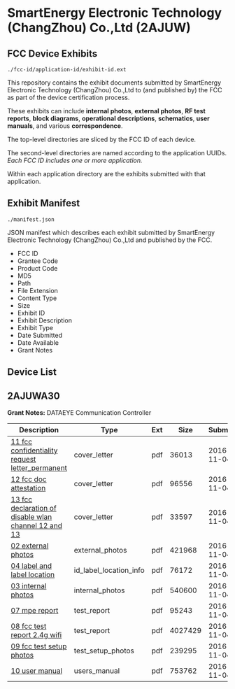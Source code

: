 # SmartEnergy Electronic Technology (ChangZhou) Co.,Ltd (2AJUW)
## FCC Device Exhibits

```
./fcc-id/application-id/exhibit-id.ext
```

This repository contains the exhibit documents submitted by SmartEnergy Electronic Technology (ChangZhou) Co.,Ltd to (and published by) the FCC as part of the device certification process.

These exhibits can include **internal photos**, **external photos**, **RF test reports**, **block diagrams**, **operational descriptions**, **schematics**, **user manuals**, and various **correspondence**.

The top-level directories are sliced by the FCC ID of each device.

The second-level directories are named according to the application UUIDs. *Each FCC ID includes one or more application.*

Within each application directory are the exhibits submitted with that application. 

## Exhibit Manifest

```
./manifest.json
```

JSON manifest which describes each exhibit submitted by SmartEnergy Electronic Technology (ChangZhou) Co.,Ltd and published by the FCC.

- FCC ID
- Grantee Code
- Product Code
- MD5
- Path
- File Extension
- Content Type
- Size
- Exhibit ID
- Exhibit Description
- Exhibit Type
- Date Submitted
- Date Available
- Grant Notes

## Device List
## 2AJUWA30
**Grant Notes:** DATAEYE Communication Controller

| Description | Type | Ext | Size | Submitted | Available |
| ----------- | ---- | --- | ---- | --------- | --------- |
| [11 fcc confidentiality request letter_permanent](2AJUWA30/b81341e1d587d30e2b2925b1b1ab6a61/3187187.pdf) | cover_letter | pdf | 36013 | 2016-11-04 | 2016-11-07 |
| [12 fcc doc attestation](2AJUWA30/b81341e1d587d30e2b2925b1b1ab6a61/3187190.pdf) | cover_letter | pdf | 96556 | 2016-11-04 | 2016-11-07 |
| [13 fcc declaration of disable wlan channel 12 and 13](2AJUWA30/b81341e1d587d30e2b2925b1b1ab6a61/3187192.pdf) | cover_letter | pdf | 33597 | 2016-11-04 | 2016-11-07 |
| [02 external photos](2AJUWA30/b81341e1d587d30e2b2925b1b1ab6a61/3187191.pdf) | external_photos | pdf | 421968 | 2016-11-04 | 2016-11-07 |
| [04 label and label location](2AJUWA30/b81341e1d587d30e2b2925b1b1ab6a61/3187195.pdf) | id_label_location_info | pdf | 76172 | 2016-11-04 | 2016-11-07 |
| [03 internal photos](2AJUWA30/b81341e1d587d30e2b2925b1b1ab6a61/3187188.pdf) | internal_photos | pdf | 540600 | 2016-11-04 | 2016-11-07 |
| [07 mpe report](2AJUWA30/b81341e1d587d30e2b2925b1b1ab6a61/3187185.pdf) | test_report | pdf | 95243 | 2016-11-04 | 2016-11-07 |
| [08 fcc test report 2.4g wifi](2AJUWA30/b81341e1d587d30e2b2925b1b1ab6a61/3187196.pdf) | test_report | pdf | 4027429 | 2016-11-04 | 2016-11-07 |
| [09 fcc test setup photos](2AJUWA30/b81341e1d587d30e2b2925b1b1ab6a61/3187186.pdf) | test_setup_photos | pdf | 239295 | 2016-11-04 | 2016-11-07 |
| [10 user manual](2AJUWA30/b81341e1d587d30e2b2925b1b1ab6a61/3187193.pdf) | users_manual | pdf | 753762 | 2016-11-04 | 2016-11-07 |
